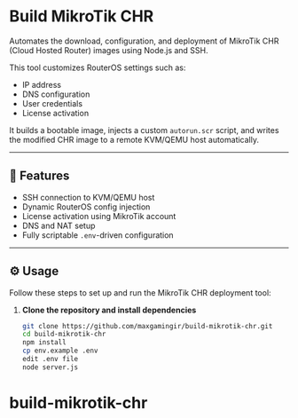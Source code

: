 # Build MikroTik CHR

Automates the download, configuration, and deployment of MikroTik CHR (Cloud Hosted Router) images using Node.js and SSH.

This tool customizes RouterOS settings such as:

- IP address
- DNS configuration
- User credentials
- License activation

It builds a bootable image, injects a custom `autorun.scr` script, and writes the modified CHR image to a remote KVM/QEMU host automatically.

---

## 🚀 Features

- SSH connection to KVM/QEMU host
- Dynamic RouterOS config injection
- License activation using MikroTik account
- DNS and NAT setup
- Fully scriptable `.env`-driven configuration

---

## ⚙️ Usage

Follow these steps to set up and run the MikroTik CHR deployment tool:

1. **Clone the repository and install dependencies**

   ```bash
   git clone https://github.com/maxgamingir/build-mikrotik-chr.git
   cd build-mikrotik-chr
   npm install
   cp env.example .env
   edit .env file
   node server.js
   ```
# build-mikrotik-chr
